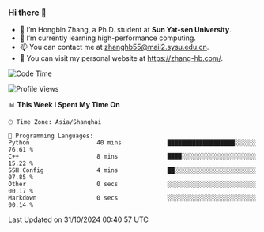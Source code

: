 ### Hi there 👋

- 🔭 I’m Hongbin Zhang, a Ph.D. student at **Sun Yat-sen University**.
- 🌱 I’m currently learning high-performance computing.
- 📫 You can contact me at zhanghb55@mail2.sysu.edu.cn.
- 👀 You can visit my personal website at https://zhang-hb.com/.

<!--START_SECTION:waka-->
![Code Time](http://img.shields.io/badge/Code%20Time-349%20hrs%202%20mins-blue)

![Profile Views](http://img.shields.io/badge/Profile%20Views-0-blue)

📊 **This Week I Spent My Time On** 

```text
🕑︎ Time Zone: Asia/Shanghai

💬 Programming Languages: 
Python                   40 mins             ███████████████████░░░░░░   76.61 % 
C++                      8 mins              ████░░░░░░░░░░░░░░░░░░░░░   15.22 % 
SSH Config               4 mins              ██░░░░░░░░░░░░░░░░░░░░░░░   07.85 % 
Other                    0 secs              ░░░░░░░░░░░░░░░░░░░░░░░░░   00.17 % 
Markdown                 0 secs              ░░░░░░░░░░░░░░░░░░░░░░░░░   00.14 % 
```


 Last Updated on 31/10/2024 00:40:57 UTC
<!--END_SECTION:waka-->

